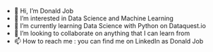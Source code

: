 - 👋 Hi, I’m Donald Job
- 👀 I’m interested in Data Science and Machine Learning
- 🌱 I’m currently learning Data Science with Python on Dataquest.io
- 💞️ I’m looking to collaborate on anything that I can learn from
- 📫 How to reach me : you can find me on LinkedIn as Donald Job
<!---
DonaldJobDev/DonaldJobDev is a ✨ special ✨ repository because its `README.md` (this file) appears on your GitHub profile.
You can click the Preview link to take a look at your changes.
--->

